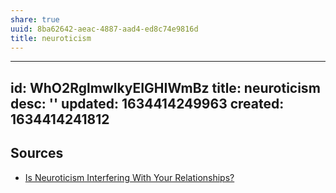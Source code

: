 ```yaml
---
share: true
uuid: 8ba62642-aeac-4887-aad4-ed8c74e9816d
title: neuroticism
---
```

---
id: WhO2RglmwlkyEIGHIWmBz
title: neuroticism
desc: ''
updated: 1634414249963
created: 1634414241812
---

## Sources

* [Is Neuroticism Interfering With Your Relationships?](https://www.verywellmind.com/how-neuroticism-affects-your-behavior-4782188)